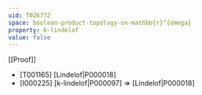 ```yaml
---
uid: T026772
space: boolean-product-topology-on-mathbb{r}^{omega}
property: k-lindelof
value: false
---
```

[[Proof]]

* [T001165] [Lindelof|P000018]
* [I000225] [k-lindelof|P000097] => [Lindelof|P000018]

